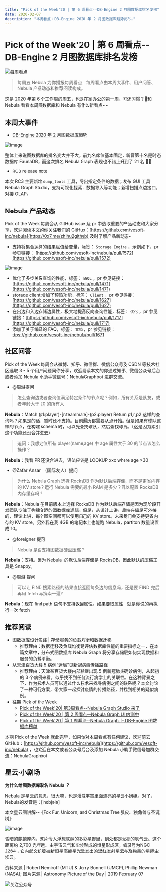 ```yaml
---
title: "Pick of the Week'20 | 第 6 周看点--DB-Engine 2 月图数据库排名发榜"
date: 2020-02-07
description: "本周看点：DB-Engine 2020 年 2 月图数据库趋势发布…"
---
```

# Pick of the Week'20 | 第 6 周看点--DB-Engine 2 月图数据库排名发榜

![每周看点](https://user-images.githubusercontent.com/56643819/69411498-0ae7ef00-0d48-11ea-87fd-d0ddad4dcdf4.png)

> 每周五 Nebula 为你播报每周看点，每周看点由本周大事件、用户问答、Nebula 产品动态和推荐阅读构成。

这是 2020 年第 6 个工作周的周五，也是在家办公的第一周，可还习惯？🌝和 Nebula 看看本周图数据库和 Nebula 有什么新看点~~

## 本周大事件

- [DB-Engine 2020 年 2 月图数据库趋势](https://db-engines.com/en/ranking/graph+dbms)

![image](https://user-images.githubusercontent.com/56643819/74008334-82c6cc80-49bb-11ea-9dba-902cf0bd58aa.png)

整体上来说图数据库的排名变大并不大，前九名席位基本固定，新晋第十名是时态数据库 FaunaDB，而这次排名 Nebula Graph 表现也不错上升到了 21 名 👏👏

- RC3 release note

本次 RC3 主要新增 `dump_tools` 工具，导出指定条件的数据；发布 GUI 工具 Nebula Graph Studio，支持可视化探索，数据导入等功能；新增扫描点边接口，对接 OLAP。

## Nebula 产品动态
Pick of the Week 每周会从 GitHub issue 及 pr 中选取重要的产品动态和大家分享，欢迎阅读本文的你关注我们的 GitHub：[https://github.com/vesoft-inc/nebula](https://0x7.me/zhihu2github) 及时了解产品新动态~

- 支持将集合运算的结果赋值给变量，标签： `Storage Engine` ，示例如下，pr 参见链接： [https://github.com/vesoft-inc/nebula/pull/1572](https://github.com/vesoft-inc/nebula/pull/1572)

![image](https://user-images.githubusercontent.com/56643819/74008342-8bb79e00-49bb-11ea-864a-2101d39f2c47.png)

- 优化了多步关系查询的性能，标签： `nGQL` ，pr 参见链接：[https://github.com/vesoft-inc/nebula/pull/1471](https://github.com/vesoft-inc/nebula/pull/1471)
- storage client 增加了预热功能，标签： `Client` ，pr 参见链接：[https://github.com/vesoft-inc/nebula/pull/1627](https://github.com/vesoft-inc/nebula/pull/1627)
- 在出边和入边存储边属性，极大地提高反向查询性能，标签： `优化` ，pr 参见链接：[https://github.com/vesoft-inc/nebula/pull/1717](https://github.com/vesoft-inc/nebula/pull/1717)
- 添加了关于编译的 FAQ，标签： `文档` ，pr 参见链接：[ttps://github.com/vesoft-inc/nebula/pull/1671](https://github.com/vesoft-inc/nebula/pull/1671)

## 社区问答
Pick of the Week 每周会从微博、知乎、微信群、微信公众号及 CSDN 等技术社区选取 3 - 5 个用户问题同你分享，欢迎阅读本文的你通过知乎、微信公众号后台或者添加 Nebula 小助手微信号：NebulaGraphbot 进群交流。

- @周游提问
> 怎么查询边或者查询值满足特定条件的节点呢？例如，所有关系是队友，或者年龄大于 20 的所有人

**Nebula**：Match (p1:player)-[r:teammate]-(p2:player) Return p1,r,p2 这样的查询吗？如果是的话，暂时还不支持。目前遍历都需要从点开始。但是如果有球队这样的节点，在构建 schema 时，可以先查找球队，然后查找球员。（这是因为索引这个功能还没合并进去）

> 追问：我想定位所有 player(name,age) 中 age 属性大于 30 的节点该怎么操作？

**Nebula**：我看 PR 还没合进去，语法应该是 LOOKUP xxx where age >30

- @Zafar Ansari （国际友人）提问
> 为什么 Nebula Graph 选择 RocksDB 作为默认后端存储，而不是更省内存的 KV store？运行 Nebula  需要的最小 RAM 是多少？可以配置 RocksDB 内存缓存吗？

**Nebula**：Nebula 在目前版本上选择 RocksDB 作为默认后端存储是因为现阶段开发团队专注于构建合适的图数据库逻辑，但是，从设计上讲，后端存储是可外接的，理论上讲，每个图空间都可以使用自己的 KV store。未来我们会支持更省内存的 KV store。另外我在我 4GB 的笔记本上也能跑 Nebula，partiton 数量设置成 10。

- @foreigner 提问
> Nebula 是否支持图数据硬盘压缩？

**Nebula**：支持。因为 Nebula  的默认后端存储是 RocksDB，因此默认的压缩工具是 Snappy。

- @周游 提问
> 可以让 FIND 搜索路径的结果直接返回每条边的信息吗，还是要 FIND 完后再用 fetch 再搜索一遍?

**Nebula**：现在 find path 语句不支持返回属性。如果要取属性，就是你说的再执行一次 fetch

## 推荐阅读

- [图数据库设计实践 | 存储服务的负载均衡和数据迁移](https://zhuanlan.zhihu.com/p/105206352)
  - 推荐理由：数据迁移及负载均衡是评估数据库性能的重要指标之一，在本篇文章中，分布式图数据库 Nebula Graph 将分享存储层如何实现数据和服务的负载平衡。
- [从天津百货大楼 5 病例“迷局”见新冠病毒传播路径](https://zhuanlan.zhihu.com/p/105450240)
  - 推荐理由：天津某百货大楼内部相继出现 5 例新冠肺炎确诊病例，从起初的 3 个病例来看，似乎找不到任何流行病学上的关联性。在这种背景之下，作为技术人员可以通过什么技术来找寻病例之间的联系呢？本文讨论了一种可行方案，带大家一起探讨疫情的传播路径，并找到相关的疑似病例。
- 往期 Pick of the Week
  - [Pick of the Week'20| 第3周看点--Nebula Graph Studio 来了](https://zhuanlan.zhihu.com/p/103254777)
  - [Pick of the Week'20 | 第 2 周看点--Nebula Graph UI 内测中](https://zhuanlan.zhihu.com/p/102166129)
  - [Pick of the Week'20 | 第 1 周看点--Nebula Graph 上 DB-Engine 图数据库榜单](https://www.v2ex.com/t/634826#reply0)

本期 Pick of the Week 就此完毕，如果你对本周看点有任何建议，欢迎前去 GitHub：[https://github.com/vesoft-inc/nebula](https://github.com/vesoft-inc/nebula) ，也欢迎在本文或者公众号后台及添加 Nebula 小助手微信号加群交流：NebulaGraphbot 

## 星云·小剧场

**为什么给图数据库取名 Nebula ？**

Nebula 是星云的意思，很大嘛，也是漫威宇宙里面漂亮的星云小姐姐。对了，Nebula的发音是：[ˈnɛbjələ]

本文星云图讲解--《Fox Fur, Unicorn, and Christmas Tree 狐皮、独角兽与圣诞树》

![image](https://user-images.githubusercontent.com/56643819/74008350-8fe3bb80-49bb-11ea-9c4d-f9bed4b7802e.png)

昏暗的麒麟座内，这片令人浮想联翩的多彩星野里，到处都是光亮的氢气云。这个距离约 2,700 光年远、由宇宙云气和尘埃聚成的恒星形成区，编录号为NGC 2264；它内部交织着被新恒星高能星光激发出的泛红发射星云与及黝黑的星际尘埃云。

资料来源 | Robert Nemiroff (MTU) & Jerry Bonnell (UMCP), Phillip Newman (NASA);
图片来源 | Astronomy Picture of the Day | 2019 February 07

![关注公众号](https://user-images.githubusercontent.com/56643819/69411505-0de2df80-0d48-11ea-88c0-444d157926f1.png)
